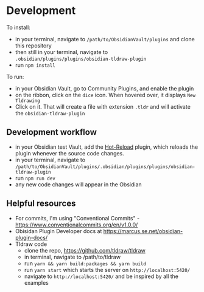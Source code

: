 # Development

To install:
- in your terminal, navigate to `/path/to/ObsidianVault/plugins` and clone this repository
- then still in your terminal, navigate to `.obsidian/plugins/plugins/obsidian-tldraw-plugin`
- run `npm install`

To run:
- in your Obsidian Vault, go to Community Plugins, and enable the plugin
- on the ribbon, click on the `dice` icon. When hovered over, it displays `New Tldrawing`
- Click on it. That will create a file with extension `.tldr` and will activate the `obsidian-tldraw-plugin`

## Development workflow

- in your Obsidian test Vault, add the [Hot-Reload](https://github.com/pjeby/hot-reload) plugin, which reloads the plugin whenever the source code changes.
- in your terminal, navigate to `/path/to/ObsidianVault/plugins/.obsidian/plugins/plugins/obsidian-tldraw-plugin`
- run `npm run dev`
- any new code changes will appear in the Obsidian

## Helpful resources

- For commits, I'm using "Conventional Commits" - <https://www.conventionalcommits.org/en/v1.0.0/>
- Obisidan Plugin Developer docs at <https://marcus.se.net/obsidian-plugin-docs/>
- Tldraw code
	- clone the repo, <https://github.com/tldraw/tldraw>
	- in terminal, navigate to /path/to/tldraw
	- run `yarn && yarn build:packages && yarn build`
	- run `yarn start` which starts the server on `http://localhost:5420/`
	- navigate to `http://localhost:5420/` and be inspired by all the examples
